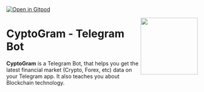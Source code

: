 [![Open in Gitpod](https://gitpod.io/button/open-in-gitpod.svg)](https://gitpod.io/#https://github.com/Pradumnasaraf/Telegram-Bot.git)

<img align="right" src="https://user-images.githubusercontent.com/51878265/170860302-9a1361f0-ac86-4c28-8039-7896b2a6d9d4.png" height=150px>
<h1>CyptoGram - Telegram Bot</h2>

**CyptoGram** is a Telegram Bot, that helps you get the latest financial market (Crypto, Forex, etc) data on your Telegram app. It also teaches you about Blockchain technology.
